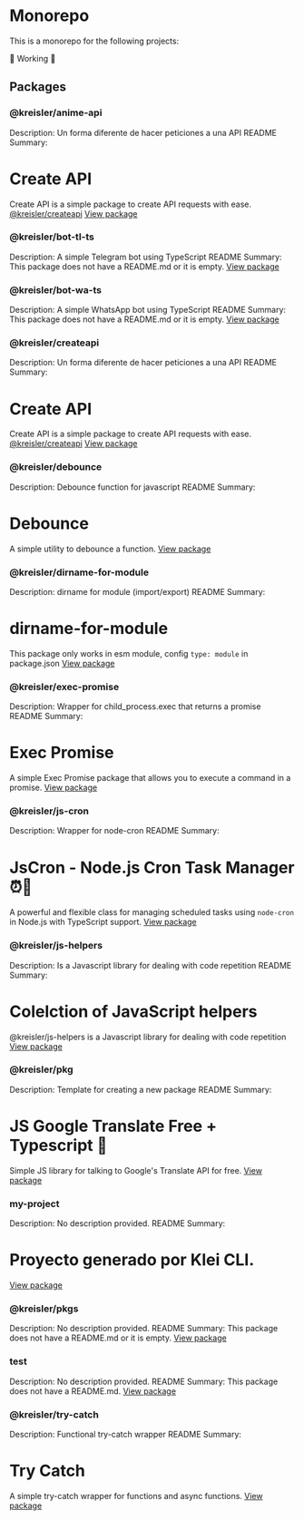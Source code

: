 # Monorepo

This is a monorepo for the following projects:

🔨 Working 🔨

## Packages

### @kreisler/anime-api
Description: Un forma diferente de hacer peticiones a una API
README Summary:
# Create API

Create API is a simple package to create API requests with ease.
[@kreisler/createapi](https://www.npmjs.com/package/@kreisler/createapi)
[View package](./packages/anime-api)

### @kreisler/bot-tl-ts
Description: A simple Telegram bot using TypeScript
README Summary: This package does not have a README.md or it is empty.
[View package](./packages/bot-tl-ts)

### @kreisler/bot-wa-ts
Description: A simple WhatsApp bot using TypeScript
README Summary: This package does not have a README.md or it is empty.
[View package](./packages/bot-wa-ts)

### @kreisler/createapi
Description: Un forma diferente de hacer peticiones a una API
README Summary:
# Create API

Create API is a simple package to create API requests with ease.
[@kreisler/createapi](https://www.npmjs.com/package/@kreisler/createapi)
[View package](./packages/createapi)

### @kreisler/debounce
Description: Debounce function for javascript
README Summary:
# Debounce

A simple utility to debounce a function.
[View package](./packages/debounce)

### @kreisler/dirname-for-module
Description: dirname for module (import/export)
README Summary:
# dirname-for-module

This package only works in esm module, config `type: module` in package.json
[View package](./packages/dirname-for-module)

### @kreisler/exec-promise
Description: Wrapper for child_process.exec that returns a promise
README Summary:
# Exec Promise

A simple Exec Promise package that allows you to execute a command in a promise.
[View package](./packages/exec-promise)

### @kreisler/js-cron
Description: Wrapper for node-cron
README Summary:
# JsCron - Node.js Cron Task Manager ⏰🚀

A powerful and flexible class for managing scheduled tasks using `node-cron` in Node.js with TypeScript support.
[View package](./packages/js-cron)

### @kreisler/js-helpers
Description: Is a Javascript library for dealing with code repetition
README Summary:
# Colelction of JavaScript helpers

@kreisler/js-helpers is a Javascript library for dealing with code repetition
[View package](./packages/js-helpers)

### @kreisler/pkg
Description: Template for creating a new package
README Summary:
# JS Google Translate Free + Typescript 🚀

Simple JS library for talking to Google's Translate API for free.
[View package](./packages/pkg)

### my-project
Description: No description provided.
README Summary:
# Proyecto generado por Klei CLI.
[View package](./packages/plugins)

### @kreisler/pkgs
Description: No description provided.
README Summary: This package does not have a README.md or it is empty.
[View package](./packages/template)

### test
Description: No description provided.
README Summary: This package does not have a README.md.
[View package](./packages/test)

### @kreisler/try-catch
Description: Functional try-catch wrapper
README Summary:
# Try Catch

A simple try-catch wrapper for functions and async functions.
[View package](./packages/try-catch)
